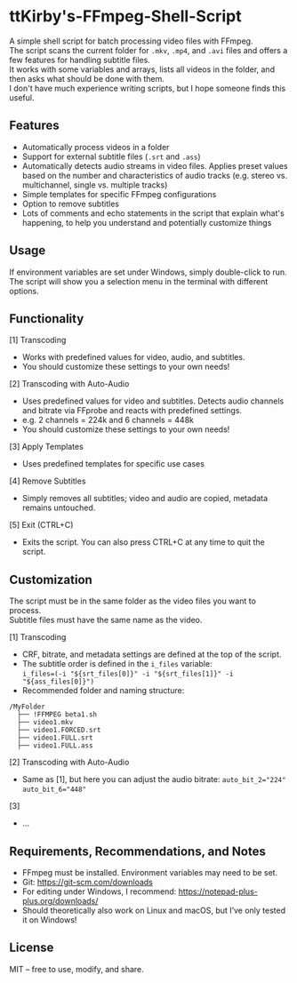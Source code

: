 # ttKirby's-FFmpeg-Shell-Script

A simple shell script for batch processing video files with FFmpeg.  
The script scans the current folder for `.mkv`, `.mp4`, and `.avi` files and offers a few features for handling subtitle files.  
It works with some variables and arrays, lists all videos in the folder, and then asks what should be done with them.  
I don't have much experience writing scripts, but I hope someone finds this useful.

## Features

- Automatically process videos in a folder
- Support for external subtitle files (`.srt` and `.ass`)
- Automatically detects audio streams in video files. Applies preset values based on the number and characteristics of audio tracks (e.g. stereo vs. multichannel, single vs. multiple tracks)
- Simple templates for specific FFmpeg configurations
- Option to remove subtitles
- Lots of comments and echo statements in the script that explain what's happening, to help you understand and potentially customize things

## Usage

If environment variables are set under Windows, simply double-click to run.  
The script will show you a selection menu in the terminal with different options.

## Functionality

[1] Transcoding  
- Works with predefined values for video, audio, and subtitles.  
- You should customize these settings to your own needs!

[2] Transcoding with Auto-Audio  
- Uses predefined values for video and subtitles. Detects audio channels and bitrate via FFprobe and reacts with predefined settings.  
- e.g. 2 channels = 224k and 6 channels = 448k  
- You should customize these settings to your own needs!

[3] Apply Templates  
- Uses predefined templates for specific use cases

[4] Remove Subtitles  
- Simply removes all subtitles; video and audio are copied, metadata remains untouched.

[5] Exit (CTRL+C)  
- Exits the script. You can also press CTRL+C at any time to quit the script.

## Customization

The script must be in the same folder as the video files you want to process.  
Subtitle files must have the same name as the video.

[1] Transcoding  
- CRF, bitrate, and metadata settings are defined at the top of the script.  
- The subtitle order is defined in the `i_files` variable:  
  `i_files=(-i "${srt_files[0]}" -i "${srt_files[1]}" -i "${ass_files[0]}")`  
- Recommended folder and naming structure:

```
/MyFolder
  ├── !FFMPEG beta1.sh
  ├── video1.mkv
  ├── video1.FORCED.srt
  ├── video1.FULL.srt
  ├── video1.FULL.ass
```

[2] Transcoding with Auto-Audio  
- Same as [1], but here you can adjust the audio bitrate:
  `auto_bit_2="224"`  
  `auto_bit_6="448"`

[3]  
- ...

## Requirements, Recommendations, and Notes

- FFmpeg must be installed. Environment variables may need to be set.
- Git: https://git-scm.com/downloads
- For editing under Windows, I recommend: https://notepad-plus-plus.org/downloads/
- Should theoretically also work on Linux and macOS, but I’ve only tested it on Windows!

## License

MIT – free to use, modify, and share.
